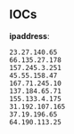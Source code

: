 
## IOCs

__ipaddress__:

```text
23.27.140.65
66.135.27.178
157.245.3.251
45.55.158.47
167.71.245.10
137.184.65.71
155.133.4.175
31.192.107.165
37.19.196.65
64.190.113.25
```